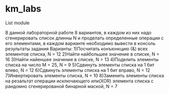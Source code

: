 # km_labs
List module

В данной лабораторной работе 8 вариантов, в каждом из них надо сгенерировать список длинны N и проделать определенные операции с его элементами,
в каждом варианте необходимо вывести в консоль результаты задания
Варианты:
1)Посчитать конъюнкцию (&) всех элементов списка, N = 12 
2)Найти найбольшее значение в списке, N = 16 
3)Найти найеншее значение в списке, N = 13
4)Поделить элементы списка на число M = 25, N = 9 
5)Сдвинуть элементы списка на 1 бит влево, N = 12 
6)Сдвинуть элементы списка на 1 бит вправо, N = 12 
7)Инвертировать элементы списка, N = 10
8)Заменить элементы списка на резальтат операции исключающего или(XOR) элемента списка с рандомно сгенерированой бинарной маской, N = 7
